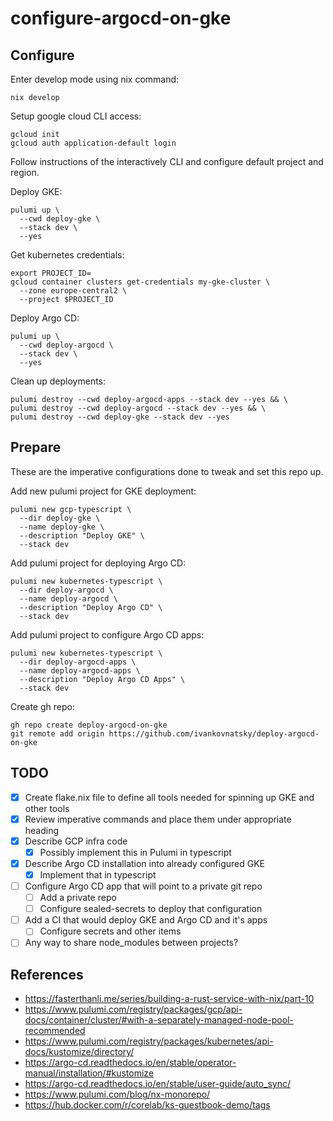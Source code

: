 # configure-argocd-on-gke

## Configure

Enter develop mode using nix command:

```console
nix develop
```

Setup google cloud CLI access:

```console
gcloud init
gcloud auth application-default login
```

Follow instructions of the interactively CLI and configure default project and
region.

Deploy GKE:

```console
pulumi up \
  --cwd deploy-gke \
  --stack dev \
  --yes
```

Get kubernetes credentials:

```console
export PROJECT_ID=
gcloud container clusters get-credentials my-gke-cluster \
  --zone europe-central2 \
  --project $PROJECT_ID
```

Deploy Argo CD:

```console
pulumi up \
  --cwd deploy-argocd \
  --stack dev \
  --yes
```

Clean up deployments:

```console
pulumi destroy --cwd deploy-argocd-apps --stack dev --yes && \
pulumi destroy --cwd deploy-argocd --stack dev --yes && \
pulumi destroy --cwd deploy-gke --stack dev --yes
```

## Prepare

These are the imperative configurations done to tweak and set this repo up.

Add new pulumi project for GKE deployment:

```console
pulumi new gcp-typescript \
  --dir deploy-gke \
  --name deploy-gke \
  --description "Deploy GKE" \
  --stack dev
```

Add pulumi project for deploying Argo CD:

```console
pulumi new kubernetes-typescript \
  --dir deploy-argocd \
  --name deploy-argocd \
  --description "Deploy Argo CD" \
  --stack dev
```

Add pulumi project to configure Argo CD apps:

```console
pulumi new kubernetes-typescript \
  --dir deploy-argocd-apps \
  --name deploy-argocd-apps \
  --description "Deploy Argo CD Apps" \
  --stack dev
```

Create gh repo:

```console
gh repo create deploy-argocd-on-gke
git remote add origin https://github.com/ivankovnatsky/deploy-argocd-on-gke
```

## TODO

- [x] Create flake.nix file to define all tools needed for spinning up GKE and
other tools
- [x] Review imperative commands and place them under appropriate heading
- [x] Describe GCP infra code
  - [x] Possibly implement this in Pulumi in typescript
- [x] Describe Argo CD installation into already configured GKE
  - [x] Implement that in typescript
- [ ] Configure Argo CD app that will point to a private git repo
  - [ ] Add a private repo
  - [ ] Configure sealed-secrets to deploy that configuration
- [ ] Add a CI that would deploy GKE and Argo CD and it's apps
  - [ ] Configure secrets and other items
- [ ] Any way to share node_modules between projects?

## References

* https://fasterthanli.me/series/building-a-rust-service-with-nix/part-10
* https://www.pulumi.com/registry/packages/gcp/api-docs/container/cluster/#with-a-separately-managed-node-pool-recommended
* https://www.pulumi.com/registry/packages/kubernetes/api-docs/kustomize/directory/
* https://argo-cd.readthedocs.io/en/stable/operator-manual/installation/#kustomize
* https://argo-cd.readthedocs.io/en/stable/user-guide/auto_sync/
* https://www.pulumi.com/blog/nx-monorepo/
* https://hub.docker.com/r/corelab/ks-guestbook-demo/tags
